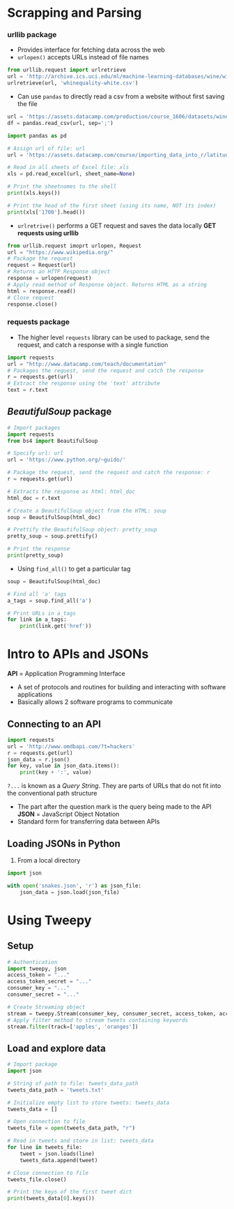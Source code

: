 # Scrapping and Parsing
### **urllib** package
- Provides interface for fetching data across the web
- `urlopen()` accepts URLs instead of file names
```Python
from urllib.request import urlretrieve
url = 'http://archive.ics.uci.edu/ml/machine-learning-databases/wine/wine-quality/winequality-white.csv'
urlretrieve(url, 'whinequality-white.csv')
```
- Can use `pandas` to directly read a csv from a website without first saving the file
```Python
url = 'https://assets.datacamp.com/production/course_1606/datasets/winequality-red.csv'
df = pandas.read_csv(url, sep=';')
```

```Python
import pandas as pd

# Assign url of file: url
url = 'https://assets.datacamp.com/course/importing_data_into_r/latitude.xls'

# Read in all sheets of Excel file: xls
xls = pd.read_excel(url, sheet_name=None)

# Print the sheetnames to the shell
print(xls.keys())

# Print the head of the first sheet (using its name, NOT its index)
print(xls['1700'].head())
```

- `urlretrive()` performs a GET request and saves the data locally
**GET requests using urllib**
```Python
from urllib.request imoprt urlopen, Request
url = "https://www.wikipedia.org/"
# Package the request
request = Request(url)
# Returns an HTTP Response object
response = urlopen(request) 
# Apply read method of Response object. Returns HTML as a string
html = response.read() 
# Close request
response.close()
```

### **requests** package
- The higher level `requests` library can be used to package, send the request, and catch a response with a single function
```Python
import requests
url = "http://www.datacamp.com/teach/documentation"
# Packages the request, send the request and catch the response
r = requests.get(url)
# Extract the response using the 'text' attribute
text = r.text
```

## *BeautifulSoup* package

```Python
# Import packages
import requests
from bs4 import BeautifulSoup

# Specify url: url
url = 'https://www.python.org/~guido/'

# Package the request, send the request and catch the response: r
r = requests.get(url)

# Extracts the response as html: html_doc
html_doc = r.text

# Create a BeautifulSoup object from the HTML: soup
soup = BeautifulSoup(html_doc)

# Prettify the BeautifulSoup object: pretty_soup
pretty_soup = soup.prettify()

# Print the response
print(pretty_soup)
```
+ Using `find_all()` to get a particular tag
```Python
soup = BeautifulSoup(html_doc)

# Find all 'a' tags
a_tags = soup.find_all('a')

# Print URLs in a_tags
for link in a_tags:
	print(link.get('href'))
```

# Intro to APIs and JSONs
**API** = Application Programming Interface
- A set of protocols and routines for building and interacting with software applications
- Basically allows 2 software programs to communicate
## Connecting to an API
```Python
import requests
url = 'http://www.omdbapi.com/?t=hackers'
r = requests.get(url)
json_data = r.json()
for key, value in json_data.items():
	print(key + ':', value)
```
`?...` is known as a *Query String*. They are parts of URLs that do not fit into the conventional path structure
- The part after the question mark is the query being made to the API
**JSON** = JavaScript Object Notation
- Standard form for transferring data between APIs
## Loading JSONs in Python
1. From a local directory
```Python
import json

with open('snakes.json', 'r') as json_file:
	json_data = json.load(json_file)
```

# Using Tweepy
## Setup 
```Python
# Authentication
import tweepy, json
access_token = "..."
access_token_secret = "..."
consumer_key = "..."
consumer_secret = "..."

# Create Streaming object
stream = tweepy.Stream(consumer_key, consumer_secret, access_token, access_token_secret)
# Apply filter method to stream tweets containing keywords
stream.filter(track=['apples', 'oranges'])
```

## Load and explore data
```Python
# Import package
import json

# String of path to file: tweets_data_path
tweets_data_path = 'tweets.txt'

# Initialize empty list to store tweets: tweets_data
tweets_data = []

# Open connection to file
tweets_file = open(tweets_data_path, "r")

# Read in tweets and store in list: tweets_data
for line in tweets_file:
	tweet = json.loads(line)
	tweets_data.append(tweet)

# Close connection to file
tweets_file.close()

# Print the keys of the first tweet dict
print(tweets_data[0].keys())
```
